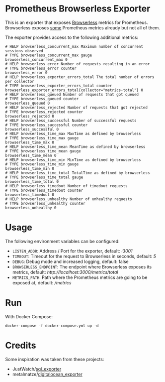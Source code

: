 # Prometheus Browserless Exporter

This is an exporter that exposes [Browserless](https://github.com/browserless/chrome) metrics for Prometheus. Browserless exposes [some](https://github.com/browserless/chrome/pull/381) Prometheus metrics already but not all of them.

The exporter provides access to the following additional metrics:

```
# HELP browserless_concurrent_max Maximum number of concurrent sessions observed
# TYPE browserless_concurrent_max gauge
browserless_concurrent_max 0
# HELP browserless_error Number of requests resulting in an error
# TYPE browserless_error counter
browserless_error 0
# HELP browserless_exporter_errors_total The total number of errors per collector
# TYPE browserless_exporter_errors_total counter
browserless_exporter_errors_total{collector="metrics-total"} 0
# HELP browserless_queued Number of requests that got queued
# TYPE browserless_queued counter
browserless_queued 0
# HELP browserless_rejected Number of requests that got rejected
# TYPE browserless_rejected counter
browserless_rejected 0
# HELP browserless_successful Number of successful requests
# TYPE browserless_successful counter
browserless_successful 0
# HELP browserless_time_max MaxTime as defined by browserless
# TYPE browserless_time_max gauge
browserless_time_max 0
# HELP browserless_time_mean MeanTime as defined by browserless
# TYPE browserless_time_mean gauge
browserless_time_mean 0
# HELP browserless_time_min MinTime as defined by browserless
# TYPE browserless_time_min gauge
browserless_time_min 0
# HELP browserless_time_total TotalTime as defined by browserless
# TYPE browserless_time_total gauge
browserless_time_total 0
# HELP browserless_timedout Number of timedout requests
# TYPE browserless_timedout counter
browserless_timedout 0
# HELP browserless_unhealthy Number of unhealthy requests
# TYPE browserless_unhealthy counter
browserless_unhealthy 0
```

# Usage

The following environment variables can be configured:

- `LISTEN_ADDR`: Address / Port for the exporter, default: *:3001*
- `TIMEOUT`: Timeout for the request to Browserless in seconds, default: *5*
- `DEBUG`: Debug mode and increased logging, default: false
- `BROWSERLESS_ENDPOINT`: The endpoint where Browserless exposes its metrics, default: *http://localhost:3000/metrics/total* 
- `METRICS_PATH`: Path where the Prometheus metrics are going to be exposed at, default: */metrics*

# Run

With Docker Compose:

```
docker-compose -f docker-compose.yml up -d
```

# Credits

Some inspiration was taken from these projects:

- JustWatch/[sql_exporter](https://github.com/justwatchcom/sql_exporter)
- metalmatze/[digitalocean_exporter](https://github.com/metalmatze/digitalocean_exporter)